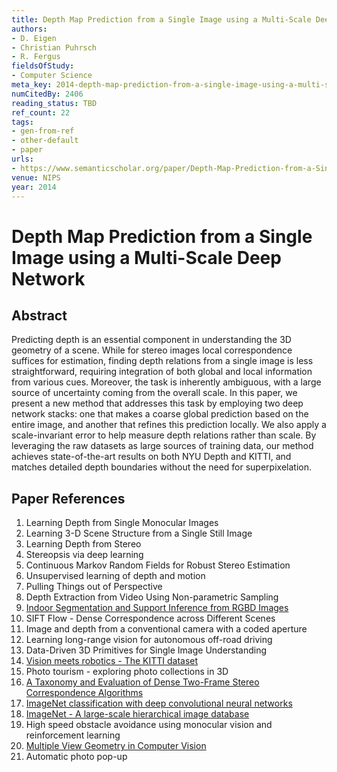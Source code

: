 ```yaml
---
title: Depth Map Prediction from a Single Image using a Multi-Scale Deep Network
authors:
- D. Eigen
- Christian Puhrsch
- R. Fergus
fieldsOfStudy:
- Computer Science
meta_key: 2014-depth-map-prediction-from-a-single-image-using-a-multi-scale-deep-network
numCitedBy: 2406
reading_status: TBD
ref_count: 22
tags:
- gen-from-ref
- other-default
- paper
urls:
- https://www.semanticscholar.org/paper/Depth-Map-Prediction-from-a-Single-Image-using-a-Eigen-Puhrsch/06feba1ffd596b41884cea6e8ef0da89b6dd2233?sort=total-citations
venue: NIPS
year: 2014
---
```


# Depth Map Prediction from a Single Image using a Multi-Scale Deep Network

## Abstract

Predicting depth is an essential component in understanding the 3D geometry of a scene. While for stereo images local correspondence suffices for estimation, finding depth relations from a single image is less straightforward, requiring integration of both global and local information from various cues. Moreover, the task is inherently ambiguous, with a large source of uncertainty coming from the overall scale. In this paper, we present a new method that addresses this task by employing two deep network stacks: one that makes a coarse global prediction based on the entire image, and another that refines this prediction locally. We also apply a scale-invariant error to help measure depth relations rather than scale. By leveraging the raw datasets as large sources of training data, our method achieves state-of-the-art results on both NYU Depth and KITTI, and matches detailed depth boundaries without the need for superpixelation.

## Paper References

1. Learning Depth from Single Monocular Images
2. Learning 3-D Scene Structure from a Single Still Image
3. Learning Depth from Stereo
4. Stereopsis via deep learning
5. Continuous Markov Random Fields for Robust Stereo Estimation
6. Unsupervised learning of depth and motion
7. Pulling Things out of Perspective
8. Depth Extraction from Video Using Non-parametric Sampling
9. [Indoor Segmentation and Support Inference from RGBD Images](2012-indoor-segmentation-and-support-inference-from-rgbd-images)
10. SIFT Flow - Dense Correspondence across Different Scenes
11. Image and depth from a conventional camera with a coded aperture
12. Learning long-range vision for autonomous off-road driving
13. Data-Driven 3D Primitives for Single Image Understanding
14. [Vision meets robotics - The KITTI dataset](2013-vision-meets-robotics-the-kitti-dataset)
15. Photo tourism - exploring photo collections in 3D
16. [A Taxonomy and Evaluation of Dense Two-Frame Stereo Correspondence Algorithms](2001-a-taxonomy-and-evaluation-of-dense-two-frame-stereo-correspondence-algorithms)
17. [ImageNet classification with deep convolutional neural networks](2012-alexnet.md)
18. [ImageNet - A large-scale hierarchical image database](2009-imagenet-a-large-scale-hierarchical-image-database)
19. High speed obstacle avoidance using monocular vision and reinforcement learning
20. [Multiple View Geometry in Computer Vision](2001-multiple-view-geometry-in-computer-vision)
21. Automatic photo pop-up
